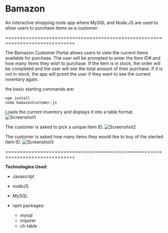 **Bamazon**
==============================================================================

An interactive shopping node app where MySQL and Node.JS are used to allow users to purchase items as a customer.

==============================================================================

The Bamazon Customer Portal allows users to view the current items available for purchase. The user will be prompted to enter the Item ID# and how many items they wish to purchase. If the item is in stock, the order will be completed and the user will see the total amount of their purchase. If it is not in stock, the app will promt the user if they want to see the current inventory again.

the basic starting commands are:

```
npm install
node bamazonCustomer.js
```

Loads the current inventory and displays it into a table format.
![Screenshot1]()

The customer is asked to pick a unique Item ID.
![Screenshot2]()

The customer is asked how many items they would like to buy of the slected Item ID.
![Screenshot3]()

==============================================================================

**Technologies Used**:

* Javascript
* nodeJS
* MySQL

* npm packages:
    * mysql
    * inquirer
    * cli-table